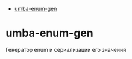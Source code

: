 - [umba-enum-gen](#user-content-umba-enum-gen)

# umba-enum-gen
Генератор enum и сериализации его значений

